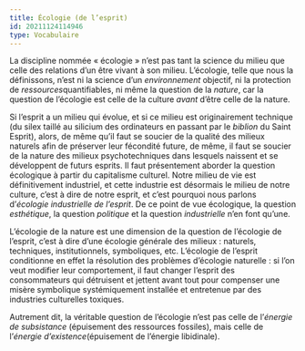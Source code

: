 ```yaml
---
title: Écologie (de l’esprit)
id: 20211124114946
type: Vocabulaire
---
```


La discipline nommée « écologie » n’est pas tant la science du milieu que celle des relations d’un être vivant à son milieu. L’écologie, telle que nous la définissons, n’est ni la science d’un *environnement* objectif, ni la protection de *ressources*quantifiables, ni même la question de la *nature*, car la question de l’écologie est celle de la culture *avant* d’être celle de la nature.

Si l’esprit a un milieu qui évolue, et si ce milieu est originairement technique (du silex taillé au silicium des ordinateurs en passant par le *biblion* du Saint Esprit), alors, de même qu’il faut se soucier de la qualité des milieux naturels afin de préserver leur fécondité future, de même, il faut se soucier de la nature des milieux psychotechniques dans lesquels naissent et se développent de futurs esprits. Il faut présentement aborder la question écologique à partir du capitalisme culturel. Notre milieu de vie est définitivement industriel, et cette industrie est désormais le milieu de notre culture, c’est à dire de notre esprit, et c’est pourquoi nous parlons d’*écologie industrielle de l’esprit*. De ce point de vue écologique, la question *esthétique*, la question *politique* et la question *industrielle* n’en font qu’une.

L’écologie de la nature est une dimension de la question de l’écologie de l’esprit, c’est à dire d’une écologie générale des milieux : naturels, techniques, institutionnels, symboliques, etc. L’écologie de l’esprit conditionne en effet la résolution des problèmes d’écologie naturelle : si l’on veut modifier leur comportement, il faut changer l’esprit des consommateurs qui détruisent et jettent avant tout pour compenser une misère symbolique systémiquement installée et entretenue par des industries culturelles toxiques.

Autrement dit, la véritable question de l’écologie n’est pas celle de l’*énergie de subsistance* (épuisement des ressources fossiles), mais celle de l’*énergie* *d’existence*(épuisement de l’énergie libidinale).
